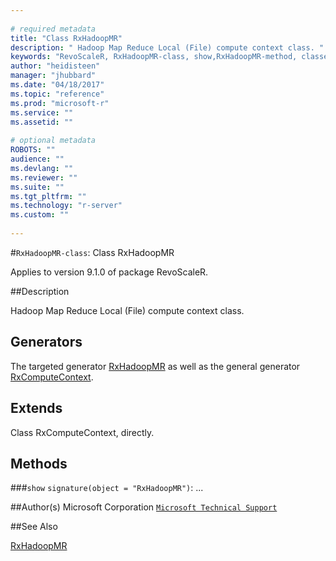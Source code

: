 ```yaml
--- 
 
# required metadata 
title: "Class RxHadoopMR" 
description: " Hadoop Map Reduce Local (File) compute context class. " 
keywords: "RevoScaleR, RxHadoopMR-class, show,RxHadoopMR-method, classes" 
author: "heidisteen" 
manager: "jhubbard" 
ms.date: "04/18/2017" 
ms.topic: "reference" 
ms.prod: "microsoft-r" 
ms.service: "" 
ms.assetid: "" 
 
# optional metadata 
ROBOTS: "" 
audience: "" 
ms.devlang: "" 
ms.reviewer: "" 
ms.suite: "" 
ms.tgt_pltfrm: "" 
ms.technology: "r-server" 
ms.custom: "" 
 
--- 
```

 
 
 
 
 #`RxHadoopMR-class`: Class RxHadoopMR

 Applies to version 9.1.0 of package RevoScaleR.
 
 ##Description
 
Hadoop Map Reduce Local (File) compute context class.
 
 
 ## Generators 

 
The targeted generator [RxHadoopMR](RxHadoopMR.md) as well as the general generator
[RxComputeContext](RxComputeContext.md).
 
 ## Extends 

 
Class RxComputeContext, directly.
 
 ## Methods 

 


###`show`
`signature(object = "RxHadoopMR")`: ...



 
 ##Author(s)
 Microsoft Corporation [`Microsoft Technical Support`](https://go.microsoft.com/fwlink/?LinkID=698556&clcid=0x409)
 
 
 ##See Also
 
[RxHadoopMR](RxHadoopMR.md)
   
 
